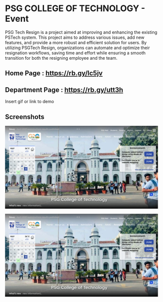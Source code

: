 # PSG COLLEGE OF TECHNOLOGY - Event

PSG Tech Resign is a project aimed at improving and enhancing the existing PSTech system. This project aims to address various issues, add new features, and provide a more robust and efficient solution for users.
By utilizing PSGTech Resign, organizations can automate and optimize their resignation workflows, saving time and effort while ensuring a smooth transition for both the resigning employee and the team.

## Home Page : https://rb.gy/lc5jv
## Department Page : https://rb.gy/utt3h

Insert gif or link to demo


## Screenshots

![Home Page](https://github.com/AbaiKumar/PSG-TECH-Web-Redesign/blob/50a3f1275b1543ab6b73e0c55cebf01b47e0c15f/image.png)

![Page](https://github.com/AbaiKumar/PSG-TECH-Web-Redesign/blob/50a3f1275b1543ab6b73e0c55cebf01b47e0c15f/Home.png)

